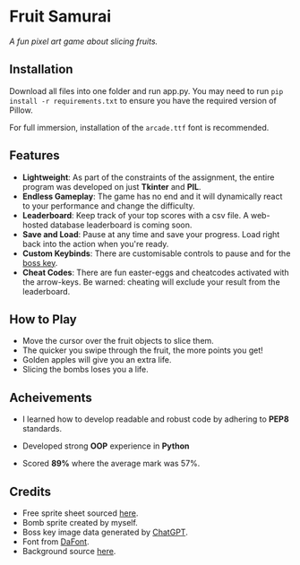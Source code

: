 # Fruit Samurai

*A fun pixel art game about slicing fruits.*

## Installation

Download all files into one folder and run app.py. You may need to run `pip install -r requirements.txt` to ensure you have the required version of Pillow.

For full immersion, installation of the `arcade.ttf` font is recommended.

## Features

* **Lightweight**: As part of the constraints of the assignment, the entire program was developed on just **Tkinter** and **PIL**.
* **Endless Gameplay**: The game has no end and it will dynamically react to your performance and change the difficulty.
* **Leaderboard**: Keep track of your top scores with a csv file. A web-hosted database leaderboard is coming soon.
* **Save and Load**: Pause at any time and save your progress. Load right back into the action when you're ready.
* **Custom Keybinds**: There are customisable controls to pause and for the [boss key](https://en.wikipedia.org/wiki/Boss_key).
* **Cheat Codes**: There are fun easter-eggs and cheatcodes activated with the arrow-keys. Be warned: cheating will exclude your result from the leaderboard.

## How to Play

* Move the cursor over the fruit objects to slice them. 
* The quicker you swipe through the fruit, the more points you get!
* Golden apples will give you an extra life.
* Slicing the bombs loses you a life.

## Acheivements

* I learned how to develop readable and robust code by adhering to **PEP8** standards.

* Developed strong **OOP** experience in **Python**

* Scored **89%** where the average mark was 57%.

## Credits

* Free sprite sheet sourced [here](https://ninjikin.itch.io/fruit?download).
* Bomb sprite created by myself.
* Boss key image data generated by [ChatGPT](https://chat.openai.com).
* Font from [DaFont](https://www.dafont.com/arcade-classic-2.font).
* Background source [here](https://limezu.itch.io/kitchen).